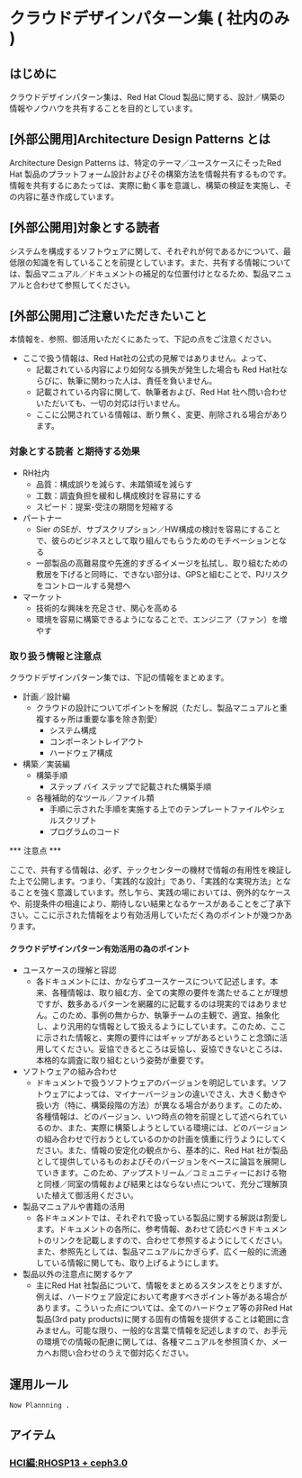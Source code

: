 # クラウドデザインパターン集 ( 社内のみ )

## はじめに

クラウドデザインパターン集は、Red Hat Cloud 製品に関する、設計／構築の情報やノウハウを共有することを目的としています。


## [外部公開用]Architecture Design Patterns とは

Architecture Design Patterns は、特定のテーマ／ユースケースにそったRed Hat 製品のプラットフォーム設計およびその構築方法を情報共有するものです。情報を共有するにあたっては、実際に動く事を意識し、構築の検証を実施し、その内容に基き作成しています。

## [外部公開用]対象とする読者 

システムを構成するソフトウェアに関して、それぞれが何であるかについて、最低限の知識を有していることを前提としています。また、共有する情報については、製品マニュアル／ドキュメントの補足的な位置付けとなるため、製品マニュアルと合わせて参照してください。

## [外部公開用]ご注意いただきたいこと

本情報を、参照、御活用いただくにあたって、下記の点をご注意ください。

* ここで扱う情報は、Red Hat社の公式の見解ではありません。よって、
  * 記載されている内容により如何なる損失が発生した場合も Red Hat社ならびに、執筆に関わった人は、責任を負いません。
  * 記載されている内容に関して、執筆者および、Red Hat 社へ問い合わせいただいても、一切の対応は行いません。
   * ここに公開されている情報は、断り無く、変更、削除される場合があります。


### 対象とする読者 と期待する効果

* RH社内
  * 品質：構成誤りを減らす、未踏領域を減らす
  * 工数：調査負担を緩和し構成検討を容易にする
  * スピード：提案-受注の期間を短縮する
* パートナー
  * Sier のSEが、サブスクリプション／HW構成の検討を容易にすることで、彼らのビジネスとして取り組んでもらうためのモチベーションとなる
  * 一部製品の高難易度や先進的すぎるイメージを払拭し、取り組むための敷居を下げると同時に、できない部分は、GPSと組むことで、PJリスクをコントロールする発想へ
* マーケット
  * 技術的な興味を充足させ、関心を高める
  * 環境を容易に構築できるようになることで、エンジニア（ファン）を増やす

### 取り扱う情報と注意点

クラウドデザインパターン集では、下記の情報をまとめます。

* 計画／設計編
  * クラウドの設計についてポイントを解説（ただし、製品マニュアルと重複するヶ所は重要な事を除き割愛）
    * システム構成
    * コンポーネントレイアウト
    * ハードウェア構成
* 構築／実装編
  * 構築手順
    * ステップ バイ ステップで記載された構築手順
  * 各種補助的なツール／ファイル類
    * 手順に示された手順を実施する上でのテンプレートファイルやシェルスクリプト
    * プログラムのコード

*** 注意点 ***

ここで、共有する情報は、必ず、テックセンターの機材で情報の有用性を検証した上で公開します。つまり、「実践的な設計」であり、「実践的な実現方法」となることを強く意識しています。然し乍ら、実践の場においては、例外的なケースや、前提条件の相違により、期待しない結果となるケースがあることをご了承下さい。ここに示された情報をより有効活用していただく為のポイントが幾つかあります。

#### クラウドデザインパターン有効活用の為のポイント

* ユースケースの理解と容認
  * 各ドキュメントには、かならずユースケースについて記述します。本来、各種情報は、取り組む方、全ての実際の要件を満たせることが理想ですが、数多あるパターンを網羅的に記載するのは現実的ではありません。このため、事例の無からか、執筆チームの主観で、適宜、抽象化し、より汎用的な情報として扱えるようにしています。このため、ここに示された情報と、実際の要件にはギャップがあるということ念頭に活用してください。妥協できるところは妥協し、妥協できないところは、本格的な調査に取り組むという姿勢が重要です。
* ソフトウェアの組み合わせ
  * ドキュメントで扱うソフトウェアのバージョンを明記しています。ソフトウェアによっては、マイナーバージョンの違いでさえ、大きく動きや扱い方（特に、構築段階の方法）が異なる場合があります。このため、各種情報は、どのバージョン、いつ時点の物を前提として述べられているのか、また、実際に構築しようとしている環境には、どのバージョンの組み合わせで行おうとしているのかの計画を慎重に行うようにしてください。また、情報の安定化の観点から、基本的に、Red Hat 社が製品として提供しているものおよびそのバージョンをベースに論旨を展開していきます。このため、アップストリーム／コミュニティーにおける物と同様／同室の情報および結果とはならない点について、充分ご理解頂いた植えて御活用ください。
* 製品マニュアルや書籍の活用
  * 各ドキュメントでは、それぞれで扱っている製品に関する解説は割愛します。ドキュメントの各所に、参考情報、あわせて読むべきドキュメントのリンクを記載しますので、合わせて参照するようにしてください。また、参照先としては、製品マニュアルにかぎらず、広く一般的に流通している情報に関しても、取り上げるようにします。
* 製品以外の注意点に関するケア
  * 主にRed Hat 社製品について、情報をまとめるスタンスをとりますが、例えば、ハードウェア設定において考慮すべきポイント等がある場合があります。こういった点については、全てのハードウェア等の非Red Hat製品(3rd paty products)に関する固有の情報を提供することは範囲に含みません。可能な限り、一般的な言葉で情報を記述しますので、お手元の環境での情報の配慮に関しては、各種マニュアルを参照頂くか、メーカへお問い合わせのうえで御対応ください。

## 運用ルール

```
Now Plannning . 
```

## アイテム

### [HCI編:RHOSP13 + ceph3.0 ](HCI-0/EntPrivateCloudGeneral-0.md)
